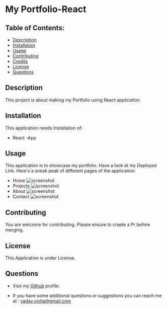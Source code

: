 # My Portfolio-React
  
  ## Table of Contents:
  - [Description](#description)
  - [Installation](#installation)
  - [Usage](#usage)
  - [Contributing](#contributing)
  - [Credits](#credits)
  - [License](#license)
  - [Questions](#questions)

  ## Description
  This project is about making my Portfolio using React application.

  ## Installation
  This application needs Installation of: 
  - React -App
  

  ## Usage
  This application is to showcase my portfolio. Have a look at my Deployed Link.
  Here's a sneak peak of different pages of the application:
  - Home 
  ![screenshot](src\assets\home.png)
  - Projects
  ![screenshot](../assets/projects.png)
  - About
  ![screenshot](../assets/about.png)
  - Contact
  ![screenshot](../assets/contact.png)

  ## Contributing
  You are welcome for contributing. Please ensure to craete a Pr before merging.

  
  ## License
  This Application is under  License.

  ## Questions
   * Visit my [Github](vinita686) profile.

  * If you have some additional questions or suggestions you can reach me at :  yadav.vinita@gmail.com
